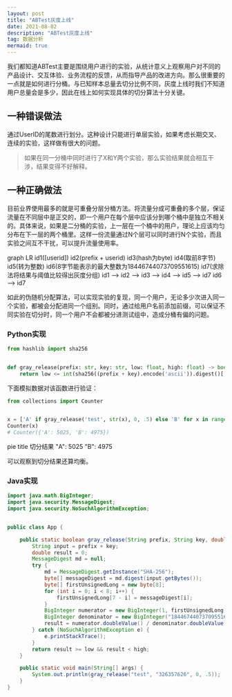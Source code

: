 ```yaml
---
layout: post
title: "ABTest灰度上线"
date: 2021-08-02
description: "ABTest灰度上线"
tag: 数据分析
mermaid: true
---
```


我们都知道ABTest主要是围绕用户进行的实验，从统计意义上观察用户对不同的产品设计、交互体验、业务流程的反馈，从而指导产品的改进方向。那么很重要的一点就是如何进行分桶。与已知样本总量去切分比例不同，灰度上线时我们不知道用户总量会是多少，因此在线上如何实现具体的切分算法十分关键。

## 一种错误做法

通过UserID的尾数进行划分。这种设计只能进行单层实验，如果考虑长期交叉、连续的实验，这样做有很大的问题。

> 如果在同一分桶中同时进行了X和Y两个实验，那么实验结果就会相互干涉，结果变得不好解释。

## 一种正确做法

目前业界使用最多的就是可重叠分层分桶方法。将流量分成可重叠的多个层，保证流量在不同层中是正交的，即一个用户在每个层中应该分到哪个桶中是独立不相关的。具体来说，如果是二分桶的实验，上一层在一个桶中的用户，理论上应该均匀分布在下一层的两个桶里。这样一份流量通过N个层可以同时进行N个实验，而且实验之间互不干扰，可以提升流量使用率。

<div class="mermaid">
graph LR
    id1([userid])
    id2(prefix + userid)
    id3(hash为byte)
    id4(取前8字节)
    id5(转为整数)
    id6(8字节能表示的最大整数为18446744073709551615)
    id7(求除法将结果与阈值比较得出灰度分组)
    id1 --> id2 --> id3 --> id4 --> id5 --> id7
    id6 --> id7
</div>

如此的伪随机分配算法，可以实现实验的复现，同一个用户，无论多少次进入同一个实验，都被会分配进同一个组别。同时，通过给用户名前添加前缀，可以保证不同实验在切分时，同一个用户不会都被分进测试组中，造成分桶有偏的问题。

### Python实现

```python
from hashlib import sha256


def gray_release(prefix: str, key: str, low: float, high: float) -> bool:
    return low <= int(sha256((prefix + key).encode('ascii')).digest()[:8].hex(), 16) / (0xffffffffffffffff + 1) < high
```

下面模拟数据对该函数进行验证：

```python
from collections import Counter


x = ['A' if gray_release('test', str(x), 0, .5) else 'B' for x in range(10000)]
Counter(x)
# Counter({'A': 5025, 'B': 4975})
```

<div class="mermaid">
pie title 切分结果
    "A": 5025
    "B": 4975
</div>

可以观察到切分结果还算均衡。

### Java实现

```java
import java.math.BigInteger;
import java.security.MessageDigest;
import java.security.NoSuchAlgorithmException;


public class App {

    public static boolean gray_release(String prefix, String key, double low, double high) {
        String input = prefix + key;
        double result = 0;
        MessageDigest md = null;
        try {
            md = MessageDigest.getInstance("SHA-256");
            byte[] messageDigest = md.digest(input.getBytes());
            byte[] firstUnsignedLong = new byte[8];
            for (int i = 0; i < 8; i++) {
                firstUnsignedLong[7 - i] = messageDigest[i];
            }
            BigInteger numerator = new BigInteger(1, firstUnsignedLong);
            BigInteger denominator = new BigInteger("18446744073709551616", 10);
            result = numerator.doubleValue() / denominator.doubleValue();
        } catch (NoSuchAlgorithmException e) {
            e.printStackTrace();
        }
        return result >= low && result < high;
    }

    public static void main(String[] args) {
        System.out.println(gray_release("test", "326357626", 0, .5));
    }
}
```
